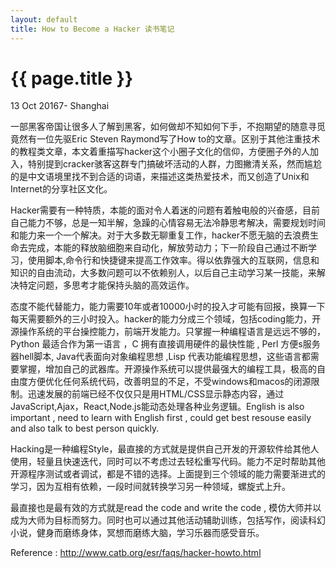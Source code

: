 ```yaml
---
layout: default
title: How to Become a Hacker 读书笔记
---
```


{{ page.title }}
================

<p class="meta">13 Oct 20167- Shanghai</p>

一部黑客帝国让很多人了解到黑客，如何做却不知如何下手，不抱期望的随意寻觅竟然有一位先驱Eric Steven Raymond写了How to的文章。区别于其他注重技术的教程类文章，本文着重描写hacker这个小圈子文化的信仰，方便圈子外的人加入，特别提到cracker骇客这群专门搞破坏活动的人群，力图撇清关系，然而尴尬的是中文语境里找不到合适的词语，来描述这类热爱技术，而又创造了Unix和Internet的分享社区文化。

Hacker需要有一种特质，本能的面对令人着迷的问题有着触电般的兴奋感，目前自己能力不够，总是一知半解，急躁的心情容易无法冷静思考解决，需要规划时间和能力来一个一个解决。对于大多数无聊重复工作，hacker不愿无脑的去浪费生命去完成，本能的释放脑细胞来自动化，解放劳动力；下一阶段自己通过不断学习，使用脚本,命令行和快捷键来提高工作效率。得以依靠强大的互联网，信息和知识的自由流动，大多数问题可以不依赖别人，以后自己主动学习某一技能，来解决特定问题，多思考才能保持头脑的高效运作。

态度不能代替能力，能力需要10年或者10000小时的投入才可能有回报，换算一下每天需要额外的三小时投入。hacker的能力分成三个领域，包括coding能力，开源操作系统的平台操控能力，前端开发能力。只掌握一种编程语言是远远不够的，Python 最适合作为第一语言 ，C 拥有直接调用硬件的最快性能 , Perl 方便s服务器hell脚本, Java代表面向对象编程思想 ,Lisp 代表功能编程思想，这些语言都需要掌握，增加自己的武器库。开源操作系统可以提供最强大的编程工具，极高的自由度方便优化任何系统代码，改善明显的不足，不受windows和macos的闭源限制。迅速发展的前端已经不仅仅只是用HTML/CSS显示静态内容，通过JavaScript,Ajax，React,Node.js能动态处理各种业务逻辑。English is also important , need to learn with English first , could get best resouse easily and also talk to best person quickly.

Hacking是一种编程Style，最直接的方式就是提供自己开发的开源软件给其他人使用，轻量且快速迭代，同时可以不考虑过去轻松重写代码。能力不足时帮助其他开源程序测试或者调试，都是不错的选择。上面提到三个领域的能力需要渐进式的学习，因为互相有依赖，一段时间就转换学习另一种领域，螺旋式上升。

最直接也是最有效的方式就是read the code and write the code , 模仿大师并以成为大师为目标而努力。同时也可以通过其他活动辅助训练，包括写作，阅读科幻小说，健身而磨练身体，冥想而磨练大脑，学习乐器而感受音乐。

Reference :
http://www.catb.org/esr/faqs/hacker-howto.html